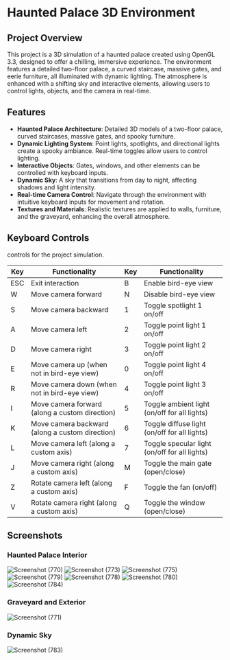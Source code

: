 # Haunted Palace 3D Environment

## Project Overview
This project is a 3D simulation of a haunted palace created using OpenGL 3.3, designed to offer a chilling, immersive experience. The environment features a detailed two-floor palace, a curved staircase, massive gates, and eerie furniture, all illuminated with dynamic lighting. The atmosphere is enhanced with a shifting sky and interactive elements, allowing users to control lights, objects, and the camera in real-time.

## Features
- **Haunted Palace Architecture**: Detailed 3D models of a two-floor palace, curved staircases, massive gates, and spooky furniture.
- **Dynamic Lighting System**: Point lights, spotlights, and directional lights create a spooky ambiance. Real-time toggles allow users to control lighting.
- **Interactive Objects**: Gates, windows, and other elements can be controlled with keyboard inputs.
- **Dynamic Sky**: A sky that transitions from day to night, affecting shadows and light intensity.
- **Real-time Camera Control**: Navigate through the environment with intuitive keyboard inputs for movement and rotation.
- **Textures and Materials**: Realistic textures are applied to walls, furniture, and the graveyard, enhancing the overall atmosphere.
  
## Keyboard Controls
controls for the project simulation.

| Key | Functionality                      | Key | Functionality                       |
| --- | ----------------------------------- | --- | ------------------------------------ |
| ESC | Exit interaction                   | B   | Enable bird-eye view                |
| W   | Move camera forward                | N   | Disable bird-eye view               |
| S   | Move camera backward               | 1   | Toggle spotlight 1 on/off           |
| A   | Move camera left                   | 2   | Toggle point light 1 on/off         |
| D   | Move camera right                  | 3   | Toggle point light 2 on/off         |
| E   | Move camera up (when not in bird-eye view) | 0 | Toggle point light 4 on/off       |
| R   | Move camera down (when not in bird-eye view) | 4 | Toggle point light 3 on/off     |
| I   | Move camera forward (along a custom direction) | 5 | Toggle ambient light (on/off for all lights) |
| K   | Move camera backward (along a custom direction) | 6 | Toggle diffuse light (on/off for all lights) |
| L   | Move camera left (along a custom axis) | 7 | Toggle specular light (on/off for all lights) |
| J   | Move camera right (along a custom axis) | M   | Toggle the main gate (open/close)  |
| Z   | Rotate camera left (along a custom axis) | F   | Toggle the fan (on/off)            |
| V   | Rotate camera right (along a custom axis) | Q   | Toggle the window (open/close)     |



## Screenshots
### Haunted Palace Interior
![Screenshot (770)](https://github.com/user-attachments/assets/ebf3436b-972c-473b-8e9c-551ad215aa73)
![Screenshot (773)](https://github.com/user-attachments/assets/97a48bd9-b6ad-4983-a5f3-e6131e2f31e1)
![Screenshot (775)](https://github.com/user-attachments/assets/4570ac04-3764-41d1-8e7b-4f421fcf853c)
![Screenshot (779)](https://github.com/user-attachments/assets/0390676e-4936-4606-95bf-44de2000515e)
![Screenshot (778)](https://github.com/user-attachments/assets/fc46b592-9d70-4d65-b826-6b8dd70ff2a9)
![Screenshot (780)](https://github.com/user-attachments/assets/46aac4d2-3375-4e2d-a601-1d73157eb135)
![Screenshot (784)](https://github.com/user-attachments/assets/01bfc4f3-8a2c-429a-ba62-9703668d329d)



### Graveyard and Exterior
![Screenshot (771)](https://github.com/user-attachments/assets/2a53bf22-7e7e-4ecd-a6be-5232e28f9298)


### Dynamic Sky
![Screenshot (783)](https://github.com/user-attachments/assets/1bf00bca-5b3d-42e1-b48e-c362863f674f)

